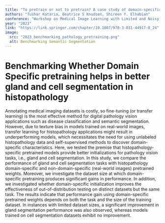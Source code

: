 ```yaml
---
title: "To pretrain or not to pretrain? A case study of domain-specific pretraining for semantic segmentation in histopathology"
authors: "Tushar Kataria, Beatrice S Knudsen, Shireen Y. Elhabian"
conference: "Workshop on Medical Image Learning with Limited and Noisy Data"
year: "2023"
link: "https://link.springer.com/chapter/10.1007/978-3-031-44917-8_24"
image:
  src: "2023_benchmarking_pathology_pretraining.png"
  alt: Benchmarking Semantic Segmentation
---
```


# Benchmarking Whether Domain Specific pretraining helps in better gland and cell segmentation in histopathology

Annotating medical imaging datasets is costly, so fine-tuning (or transfer learning) is the most effective method for digital pathology vision applications such as disease classification and semantic segmentation. However, due to texture bias in models trained on real-world images, transfer learning for histopathology applications might result in underperforming models, which necessitates the need for using unlabeled histopathology data and self-supervised methods to discover domain-specific characteristics. Here, we tested the premise that histopathology-specific pretrained models provide better initializations for pathology vision tasks, i.e., gland and cell segmentation. In this study, we compare the performance of gland and cell segmentation tasks with histopathology domain-specific and non-domain-specific (real-world images) pretrained weights. Moreover, we investigate the dataset size at which domain-specific pretraining produces significant gains in performance. In addition, we investigated whether domain-specific initialization improves the effectiveness of out-of-distribution testing on distinct datasets but the same task. The results indicate that performance gain using domain-specific pretrained weights depends on both the task and the size of the training dataset. In instances with limited dataset sizes, a significant improvement in gland segmentation performance was also observed, whereas models trained on cell segmentation datasets exhibit no improvement.
